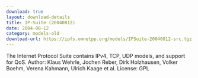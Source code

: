 ```yaml
---
download: true
layout: download-details
title: IP-Suite (20040812)
date: 2004-08-12
category: models-old
download-url: https://ipfs.omnetpp.org/models/IPSuite-20040812-src.tgz
---
```


The Internet Protocol Suite contains IPv4, TCP, UDP models, and support for QoS.
Author: Klaus Wehrle, Jochen Reber, Dirk Holzhausen, Volker Boehm, Verena Kahmann, Ulrich Kaage et al.
License: GPL
